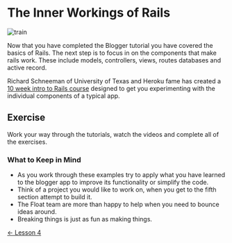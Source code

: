 # The Inner Workings of Rails

![train](http://upload.wikimedia.org/wikipedia/commons/0/08/Walschaerts_motion.gif)

Now that you have completed the Blogger tutorial you have covered the basics of Rails. The next step is to focus in on the components that make rails work. These include models, controllers, views, routes databases and active record.

Richard Schneeman of University of Texas and Heroku fame has created a [10 week intro to Rails course](http://www.schneems.com/ut-rails/) designed to get you experimenting with the individual components of a typical app.

## Exercise

Work your way through the tutorials, watch the videos and complete all of the exercises.

### What to Keep in Mind

* As you work through these examples try to apply what you have learned to the blogger app to improve its functionality or simplify the code.
* Think of a project you would like to work on, when you get to the fifth section attempt to build it.
* The Float team are more than happy to help when you need to bounce ideas around.
* Breaking things is just as fun as making things.

[← Lesson 4](4-Bullet-Train-Rails.md)